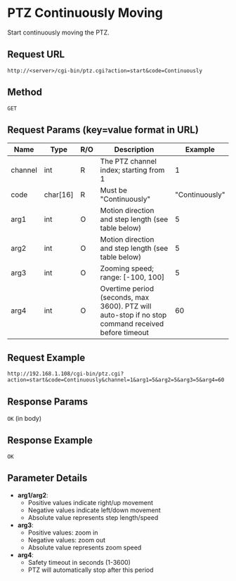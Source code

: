 # PTZ Continuously Moving

Start continuously moving the PTZ.

## Request URL
`http://<server>/cgi-bin/ptz.cgi?action=start&code=Continuously`

## Method
`GET`

## Request Params (key=value format in URL)
| Name    | Type     | R/O | Description                                                                 | Example |
|---------|----------|-----|-----------------------------------------------------------------------------|---------|
| channel | int      | R   | The PTZ channel index; starting from 1                                      | 1       |
| code    | char[16] | R   | Must be "Continuously"                                                      | "Continuously" |
| arg1    | int      | O   | Motion direction and step length (see table below)                          | 5       |
| arg2    | int      | O   | Motion direction and step length (see table below)                          | 5       |
| arg3    | int      | O   | Zooming speed; range: [-100, 100]                                           | 5       |
| arg4    | int      | O   | Overtime period (seconds, max 3600). PTZ will auto-stop if no stop command received before timeout | 60      |

## Request Example
`http://192.168.1.108/cgi-bin/ptz.cgi?action=start&code=Continuously&channel=1&arg1=5&arg2=5&arg3=5&arg4=60`

## Response Params
`OK` (in body)

## Response Example
`OK`

## Parameter Details
- **arg1/arg2**: 
  - Positive values indicate right/up movement
  - Negative values indicate left/down movement
  - Absolute value represents step length/speed
- **arg3**:
  - Positive values: zoom in
  - Negative values: zoom out
  - Absolute value represents zoom speed
- **arg4**:
  - Safety timeout in seconds (1-3600)
  - PTZ will automatically stop after this period